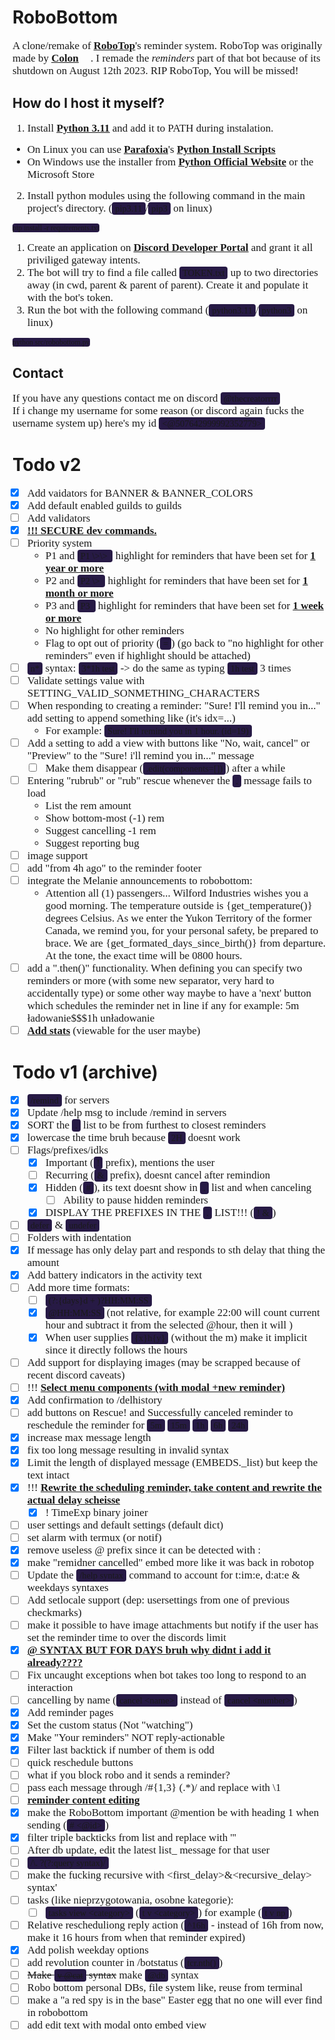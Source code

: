 # RoboBottom
A clone/remake of **[RoboTop](https://robotop.xyz)**'s reminder system. RoboTop was originally made by **[Colon](https://gdcolon.com)** <img style="width: 15px; height: 15px;" src="https://cdn.discordapp.com/emojis/1132968267963715634.webp?size=64&name=fluff&quality=lossless"></img>. I remade the *reminders* part of that bot because of its shutdown on August 12th 2023. RIP RoboTop, You will be missed!

## How do I host it myself?
1. Install **[Python 3.11](https://www.python.org/downloads/)** and add it to PATH during instalation.
  - On Linux you can use **[Parafoxia](https://github.com/parafoxia)**'s **[Python Install Scripts](https://github.com/parafoxia/python-scripts)**
  - On Windows use the installer from **[Python Official Website](https://www.python.org/downloads/)** or the Microsoft Store
2. Install python modules using the following command in the main project's directory. (`pip3.11`/`pip3` on linux)
```
pip install -r requirements.txt
```
<!--1. Go to `settings.py` and change your settings accordingly.-->
1. Create an application on **[Discord Developer Portal](https://discord.com/developers/applications)** and grant it all priviliged gateway intents.
2. The bot will try to find a file called `TOKEN.txt` up to two directories away (in cwd, parent & parent of parent). Create it and populate it with the bot's token.
3. Run the bot with the following command (`python3.11`/`python3` on linux)
```
python src/robobottom.py
```

## Contact
If you have any questions contact me on discord `@thecreatorrrr`\
If i change my username for some reason (or discord again fucks the username system up) here's my id `<@507642999992352779>`

# Todo v2
- [X] Add vaidators for BANNER & BANNER_COLORS
- [X] Add default enabled guilds to guilds
- [ ] Add validators
- [X] **!!! SECURE dev commands.**
- [ ] Priority system
  - P1 and `P1 \>\> ` highlight for reminders that have been set for **1 year or more**
  - P2 and `P2 \> ` highlight for reminders that have been set for **1 month or more**
  - P3 and `P3 ` highlight for reminders that have been set for **1 week or more**
  - No highlight for other reminders
  - Flag to opt out of priority (`=`) (go back to "no highlight for other reminders" even if highlight should be attached)
- [ ] `n*` syntax: `3*1h test` -> do the same as typing `1h test` 3 times
- [ ] Validate settings value with SETTING_VALID_SONMETHING_CHARACTERS
- [ ] When responding to creating a reminder: "Sure! I'll remind you in..." add setting to append something like (it's idx=...)
  - For example: `Sure! I'll remind you in 1 hour. (id=19)`
- [ ] Add a setting to add a view with buttons like "No, wait, cancel" or "Preview" to the "Sure! i'll remind you in..." message
  - [ ] Make them disappear (`.edit(components=[])`) after a while
- [ ] Entering "rubrub" or "rub" rescue whenever the `.` message fails to load
  - List the rem amount
  - Show bottom-most (-1) rem
  - Suggest cancelling -1 rem
  - Suggest reporting bug
- [ ] image support
- [ ] add "from 4h ago" to the reminder footer
- [ ] integrate the Melanie announcements to robobottom:
  - Attention all (1) passengers... Wilford Industries wishes you a good morning. The temperature outside is {get_temperature()} degrees Celsius. As we enter the Yukon Territory of the former Canada, we remind you, for your personal safety, be prepared to brace. We are {get_formated_days_since_birth()} from departure. At the tone, the exact time will be 0800 hours.
- [ ] add a ".then()" functionality. When defining you can specify two reminders or more (with some new separator, very hard to accidentally type) or some other way maybe to have a 'next' button which schedules the reminder net in line if any for example:
5m ładowanie$$$1h unładowanie
- [ ] **Add stats** (viewable for the user maybe)

# Todo v1 (archive)
- [x] `/remind` for servers
- [x] Update /help msg to include /remind in servers
- [x] SORT the `.` list to be from furthest to closest reminders
- [x] lowercase the time bruh because `2H` doesnt work
- [ ] Flags/prefixes/idks
  - [x] Important (`!` prefix), mentions the user
  - [ ] Recurring (`&` prefix), doesnt cancel after remindion
  - [x] Hidden (`#`), its text doesnt show in `.` list and when canceling
    - [ ] Ability to pause hidden reminders
  - [x] DISPLAY THE PREFIXES IN THE `.` LIST!!! (`! &`)
- [ ] `defer` & `undefer`
- [ ] Folders with indentation
- [x] If message has only delay part and responds to sth delay that thing the amount
- [x] Add battery indicators in the activity text
- [ ] Add more time formats:
  - [ ] `(?:{days}d + )?HH:MM:SS`
  - [x] `@HH:MM:SS` (not relative, for example 22:00 will count current hour and subtract it from the selected @hour, then it will )
  - [x] When user supplies `{x}h{y}` (without the m) make it implicit since it directly follows the hours
- [ ] Add support for displaying images (may be scrapped because of recent discord caveats)
- [ ] !!! **Select menu components (with modal +new reminder)**
- [x] Add confirmation to /delhistory
- [ ] add buttons on Rescue! and Successfully canceled reminder to reschedule the reminder for `5m` `15m` `1h` `6h` `24h`
- [x] increase max message length
- [x] fix too long message resulting in invalid syntax
- [x] Limit the length of displayed message (EMBEDS._list) but keep the text intact
- [x] !!! **Rewrite the scheduling reminder, take content and rewrite the actual delay scheisse**
  - [x] ! TimeExp binary joiner
- [ ] user settings and default settings (default dict)
- [ ] set alarm with termux (or notif)
- [x] remove useless @ prefix since it can be detected with :
- [x] make "remidner cancelled" embed more like it was back in robotop
- [ ] Update the `/help syntax` command to account for t:im:e, d:at:e & weekdays syntaxes
- [ ] Add setlocale support (dep: usersettings from one of previous checkmarks)
- [ ] make it possible to have image attachments but notify if the user has set the reminder time to over the discords limit
- [x] **@ SYNTAX BUT FOR DAYS bruh why didnt i add it already????**
- [ ] Fix uncaught exceptions when bot takes too long to respond to an interaction
- [ ] cancelling by name (`cancel <name>` instead of `cancel <number>`)
- [x] Add reminder pages
- [x] Set the custom status (Not "watching")
- [x] Make "Your reminders" NOT reply-actionable
- [x] Filter last backtick if number of them is odd
- [ ] quick reschedule buttons
- [ ] what if you block robo and it sends a reminder?
- [ ] pass each message through /#{1,3} (.*)/ and replace with \1
- [ ] **reminder content editing**
- [x] make the RoboBottom important @mention be with heading 1 when sending (`# <@id>`)
- [x] filter triple backticks from list and replace with '''
- [ ] After db update, edit the latest list_ message for that user
- [ ] `/\. ?(?:query syntax)/`
- [ ] make the fucking recursive with \<first_delay>&\<recursive_delay> syntax'
- [ ] tasks (like nieprzygotowania, osobne kategorie):
  - [ ] `tasks view <category>` (`t v <category>`) for example (`t v np`)
- [ ] Relative rescheduliong reply action (`^16h` - instead of 16h from now, make it 16 hours from when that reminder expired)
- [x] Add polish weekday options
- [ ] add revolution counter in /botstatus (`tcr.nth()`)
- [ ] ~~Make `v @cat` syntax~~ make `@db` syntax
- [ ] Robo bottom personal DBs, file system like, reuse from terminal
- [ ] make a "a red spy is in the base" Easter egg that no one will ever find in robobottom
- [ ] add edit text with modal onto embed view

~~<style>s{color: crimson;} b,strong{text-decoration:underline}</style>~~
<!-- I am MEGUMIN the greatest mage among crimson demons and wielder of EXPLOSION MAGIC -->
~~<style>p, li{font-family: "Hubot Sans Bold"; font-size: 17px}</style>~~
~~<style>code, pre{font-family: Consolas}</style>~~
~~<style>code{background-color: #271a45; border-radius: 4px; padding: 2px; padding-left: 5px; padding-right: 5px;}</style>~~
